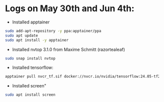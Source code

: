 Logs on May 30th and Jun 4th:
==============================

* Installed apptainer
```bash
sudo add-apt-repository -y ppa:apptainer/ppa
sudo apt update
sudo apt install -y apptainer
```
  
* Installed nvtop 3.1.0 from Maxime Schmitt (razortealeaf)

```bash
sudo snap install nvtop
```
* Installed tensorflow:
```bash
apptainer pull nvcr_tf.sif docker://nvcr.io/nvidia/tensorflow:24.05-tf2-py3-igpu
```
* Installed screen"
```bash
sudo apt install screen
```
 
